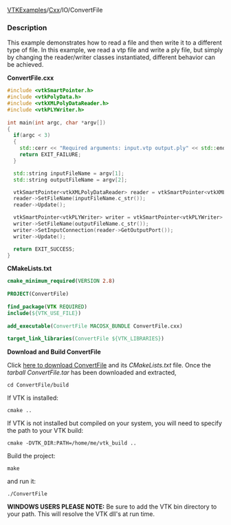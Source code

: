 [VTKExamples](/home/)/[Cxx](/Cxx)/IO/ConvertFile

### Description
This example demonstrates how to read a file and then write it to a different type of file. In this example, we read a vtp file and write a ply file, but simply by changing the reader/writer classes instantiated, different behavior can be achieved.

**ConvertFile.cxx**
```c++
#include <vtkSmartPointer.h>
#include <vtkPolyData.h>
#include <vtkXMLPolyDataReader.h>
#include <vtkPLYWriter.h>
	
int main(int argc, char *argv[])
{
  if(argc < 3)
  {
    std::cerr << "Required arguments: input.vtp output.ply" << std::endl;
    return EXIT_FAILURE;
  }

  std::string inputFileName = argv[1];
  std::string outputFileName = argv[2];

  vtkSmartPointer<vtkXMLPolyDataReader> reader = vtkSmartPointer<vtkXMLPolyDataReader>::New();
  reader->SetFileName(inputFileName.c_str());
  reader->Update();

  vtkSmartPointer<vtkPLYWriter> writer = vtkSmartPointer<vtkPLYWriter>::New();
  writer->SetFileName(outputFileName.c_str());
  writer->SetInputConnection(reader->GetOutputPort());
  writer->Update();

  return EXIT_SUCCESS;
}
```
**CMakeLists.txt**
```cmake
cmake_minimum_required(VERSION 2.8)
 
PROJECT(ConvertFile)
 
find_package(VTK REQUIRED)
include(${VTK_USE_FILE})
 
add_executable(ConvertFile MACOSX_BUNDLE ConvertFile.cxx)
 
target_link_libraries(ConvertFile ${VTK_LIBRARIES})
```

**Download and Build ConvertFile**

Click [here to download ConvertFile](https://github.com/lorensen/VTKWikiExamplesTarballs/raw/master/ConvertFile.tar) and its *CMakeLists.txt* file.
Once the *tarball ConvertFile.tar* has been downloaded and extracted,
```
cd ConvertFile/build 
```
If VTK is installed:
```
cmake ..
```
If VTK is not installed but compiled on your system, you will need to specify the path to your VTK build:
```
cmake -DVTK_DIR:PATH=/home/me/vtk_build ..
```
Build the project:
```
make
```
and run it:
```
./ConvertFile
```
**WINDOWS USERS PLEASE NOTE:** Be sure to add the VTK bin directory to your path. This will resolve the VTK dll's at run time.

